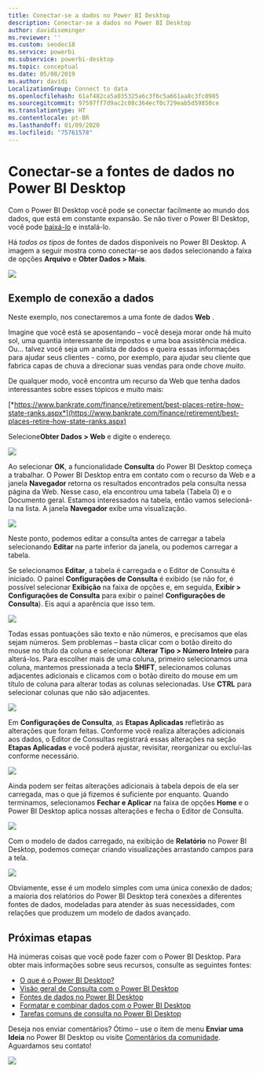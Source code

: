 ```yaml
---
title: Conectar-se a dados no Power BI Desktop
description: Conectar-se a dados no Power BI Desktop
author: davidiseminger
ms.reviewer: ''
ms.custom: seodec18
ms.service: powerbi
ms.subservice: powerbi-desktop
ms.topic: conceptual
ms.date: 05/08/2019
ms.author: davidi
LocalizationGroup: Connect to data
ms.openlocfilehash: 61af482ca5a035325a6c3f6c5a661aa8c3fc0985
ms.sourcegitcommit: 97597ff7d9ac2c08c364ecf0c729eab5d59850ce
ms.translationtype: HT
ms.contentlocale: pt-BR
ms.lasthandoff: 01/09/2020
ms.locfileid: "75761578"
---
```

# <a name="connect-to-data-sources-in-power-bi-desktop"></a>Conectar-se a fontes de dados no Power BI Desktop
Com o Power BI Desktop você pode se conectar facilmente ao mundo dos dados, que está em constante expansão. Se não tiver o Power BI Desktop, você pode [baixá-lo](https://go.microsoft.com/fwlink/?LinkID=521662) e instalá-lo.

Há *todos os tipos* de fontes de dados disponíveis no Power BI Desktop. A imagem a seguir mostra como conectar-se aos dados selecionando a faixa de opções **Arquivo** e **Obter Dados \> Mais**.

![](media/desktop-connect-to-data/getdatavid_smallv2.gif)

## <a name="example-of-connecting-to-data"></a>Exemplo de conexão a dados
Neste exemplo, nos conectaremos a uma fonte de dados **Web** .

Imagine que você está se aposentando – você deseja morar onde há muito sol, uma quantia interessante de impostos e uma boa assistência médica. Ou… talvez você seja um analista de dados e queira essas informações para ajudar seus clientes - como, por exemplo, para ajudar seu cliente que fabrica capas de chuva a direcionar suas vendas para onde chove *muito*.

De qualquer modo, você encontra um recurso da Web que tenha dados interessantes sobre esses tópicos e muito mais:

[*https://www.bankrate.com/finance/retirement/best-places-retire-how-state-ranks.aspx*](https://www.bankrate.com/finance/retirement/best-places-retire-how-state-ranks.aspx)

Selecione**Obter Dados \> Web** e digite o endereço.

![](media/desktop-connect-to-data/connecttodata_3.png)

Ao selecionar **OK**, a funcionalidade **Consulta** do Power BI Desktop começa a trabalhar. O Power BI Desktop entra em contato com o recurso da Web e a janela **Navegador** retorna os resultados encontrados pela consulta nessa página da Web. Nesse caso, ela encontrou uma tabela (Tabela 0) e o Documento geral. Estamos interessados na tabela, então vamos selecioná-la na lista. A janela **Navegador** exibe uma visualização.

![](media/desktop-connect-to-data/datasources_fromnavigatordialog.png)

Neste ponto, podemos editar a consulta antes de carregar a tabela selecionando **Editar** na parte inferior da janela, ou podemos carregar a tabela.

Se selecionamos **Editar**, a tabela é carregada e o Editor de Consulta é iniciado. O painel **Configurações de Consulta** é exibido (se não for, é possível selecionar **Exibição** na faixa de opções e, em seguida, **Exibir \> Configurações de Consulta** para exibir o painel **Configurações de Consulta**). Eis aqui a aparência que isso tem.

![](media/desktop-connect-to-data/designer_gsg_editquery.png)

Todas essas pontuações são texto e não números, e precisamos que elas sejam números. Sem problemas – basta clicar com o botão direito do mouse no título da coluna e selecionar **Alterar Tipo \> Número Inteiro** para alterá-los. Para escolher mais de uma coluna, primeiro selecionamos uma coluna, mantemos pressionada a tecla **SHIFT**, selecionamos colunas adjacentes adicionais e clicamos com o botão direito do mouse em um título de coluna para alterar todas as colunas selecionadas. Use **CTRL** para selecionar colunas que não são adjacentes.

![](media/desktop-connect-to-data/designer_gsg_changedatatype.png)

Em **Configurações de Consulta**, as **Etapas Aplicadas** refletirão as alterações que foram feitas. Conforme você realiza alterações adicionais aos dados, o Editor de Consultas registrará essas alterações na seção **Etapas Aplicadas** e você poderá ajustar, revisitar, reorganizar ou excluí-las conforme necessário.

![](media/desktop-connect-to-data/designer_gsg_appliedsteps_changedtype.png)

Ainda podem ser feitas alterações adicionais à tabela depois de ela ser carregada, mas o que já fizemos é suficiente por enquanto. Quando terminamos, selecionamos **Fechar e Aplicar** na faixa de opções **Home** e o Power BI Desktop aplica nossas alterações e fecha o Editor de Consulta.

![](media/desktop-connect-to-data/connecttodata_closenload.png)

Com o modelo de dados carregado, na exibição de **Relatório** no Power BI Desktop, podemos começar criando visualizações arrastando campos para a tela.

![](media/desktop-connect-to-data/connecttodata_dragontoreportview.png)

Obviamente, esse é um modelo simples com uma única conexão de dados; a maioria dos relatórios do Power BI Desktop terá conexões a diferentes fontes de dados, modeladas para atender às suas necessidades, com relações que produzem um modelo de dados avançado. 

## <a name="next-steps"></a>Próximas etapas
Há inúmeras coisas que você pode fazer com o Power BI Desktop. Para obter mais informações sobre seus recursos, consulte as seguintes fontes:

* [O que é o Power BI Desktop?](desktop-what-is-desktop.md)
* [Visão geral de Consulta com o Power BI Desktop](desktop-query-overview.md)
* [Fontes de dados no Power BI Desktop](desktop-data-sources.md)
* [Formatar e combinar dados com o Power BI Desktop](desktop-shape-and-combine-data.md)
* [Tarefas comuns de consulta no Power BI Desktop](desktop-common-query-tasks.md)   

Deseja nos enviar comentários? Ótimo – use o item de menu **Enviar uma Ideia** no Power BI Desktop ou visite [Comentários da comunidade](https://community.powerbi.com/t5/Community-Feedback/bd-p/community-feedback). Aguardamos seu contato!

![](media/desktop-connect-to-data/sendfeedback.png)

